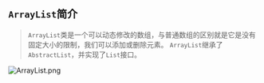 ## `ArrayList`简介
>`ArrayList`类是一个可以动态修改的数组，与普通数组的区别就是它是没有固定大小的限制，我们可以添加或删除元素。
>`ArrayList`继承了`AbstractList`，并实现了`List`接口。

![ArrayList.png](https://i.loli.net/2021/03/31/KX9U1qfFQl5ZCVx.png)
